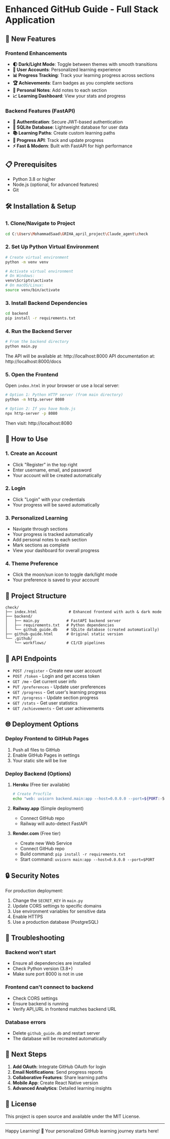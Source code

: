 # Enhanced GitHub Guide - Full Stack Application

## 🚀 New Features

### Frontend Enhancements
- **🌓 Dark/Light Mode**: Toggle between themes with smooth transitions
- **👤 User Accounts**: Personalized learning experience
- **📊 Progress Tracking**: Track your learning progress across sections
- **🏆 Achievements**: Earn badges as you complete sections
- **📝 Personal Notes**: Add notes to each section
- **📈 Learning Dashboard**: View your stats and progress

### Backend Features (FastAPI)
- **🔐 Authentication**: Secure JWT-based authentication
- **💾 SQLite Database**: Lightweight database for user data
- **📚 Learning Paths**: Create custom learning paths
- **🎯 Progress API**: Track and update progress
- **⚡ Fast & Modern**: Built with FastAPI for high performance

## 📋 Prerequisites

- Python 3.8 or higher
- Node.js (optional, for advanced features)
- Git

## 🛠️ Installation & Setup

### 1. Clone/Navigate to Project
```bash
cd C:\Users\MohammadSaad\GRIHA_april_project\Claude_agent\check
```

### 2. Set Up Python Virtual Environment
```bash
# Create virtual environment
python -m venv venv

# Activate virtual environment
# On Windows:
venv\Scripts\activate
# On macOS/Linux:
source venv/bin/activate
```

### 3. Install Backend Dependencies
```bash
cd backend
pip install -r requirements.txt
```

### 4. Run the Backend Server
```bash
# From the backend directory
python main.py
```

The API will be available at: http://localhost:8000
API documentation at: http://localhost:8000/docs

### 5. Open the Frontend
Open `index.html` in your browser or use a local server:

```bash
# Option 1: Python HTTP server (from main directory)
python -m http.server 8080

# Option 2: If you have Node.js
npx http-server -p 8080
```

Then visit: http://localhost:8080

## 🎯 How to Use

### 1. Create an Account
- Click "Register" in the top right
- Enter username, email, and password
- Your account will be created automatically

### 2. Login
- Click "Login" with your credentials
- Your progress will be saved automatically

### 3. Personalized Learning
- Navigate through sections
- Your progress is tracked automatically
- Add personal notes to each section
- Mark sections as complete
- View your dashboard for overall progress

### 4. Theme Preference
- Click the moon/sun icon to toggle dark/light mode
- Your preference is saved to your account

## 📁 Project Structure

```
check/
├── index.html              # Enhanced frontend with auth & dark mode
├── backend/
│   ├── main.py            # FastAPI backend server
│   ├── requirements.txt   # Python dependencies
│   └── github_guide.db    # SQLite database (created automatically)
├── github-guide.html      # Original static version
└── .github/
    └── workflows/         # CI/CD pipelines
```

## 🔧 API Endpoints

- `POST /register` - Create new user account
- `POST /token` - Login and get access token
- `GET /me` - Get current user info
- `PUT /preferences` - Update user preferences
- `GET /progress` - Get user's learning progress
- `PUT /progress` - Update section progress
- `GET /stats` - Get user statistics
- `GET /achievements` - Get user achievements

## 🌐 Deployment Options

### Deploy Frontend to GitHub Pages
1. Push all files to GitHub
2. Enable GitHub Pages in settings
3. Your static site will be live

### Deploy Backend (Options)
1. **Heroku** (Free tier available)
   ```bash
   # Create Procfile
   echo "web: uvicorn backend.main:app --host=0.0.0.0 --port=${PORT:-5000}" > Procfile
   ```

2. **Railway.app** (Simple deployment)
   - Connect GitHub repo
   - Railway will auto-detect FastAPI

3. **Render.com** (Free tier)
   - Create new Web Service
   - Connect GitHub repo
   - Build command: `pip install -r requirements.txt`
   - Start command: `uvicorn main:app --host=0.0.0.0 --port=$PORT`

## 🔒 Security Notes

For production deployment:
1. Change the `SECRET_KEY` in `main.py`
2. Update CORS settings to specific domains
3. Use environment variables for sensitive data
4. Enable HTTPS
5. Use a production database (PostgreSQL)

## 🐛 Troubleshooting

### Backend won't start
- Ensure all dependencies are installed
- Check Python version (3.8+)
- Make sure port 8000 is not in use

### Frontend can't connect to backend
- Check CORS settings
- Ensure backend is running
- Verify API_URL in frontend matches backend URL

### Database errors
- Delete `github_guide.db` and restart server
- The database will be recreated automatically

## 🚀 Next Steps

1. **Add OAuth**: Integrate GitHub OAuth for login
2. **Email Notifications**: Send progress reports
3. **Collaborative Features**: Share learning paths
4. **Mobile App**: Create React Native version
5. **Advanced Analytics**: Detailed learning insights

## 📝 License

This project is open source and available under the MIT License.

---

Happy Learning! 🎉 Your personalized GitHub learning journey starts here!